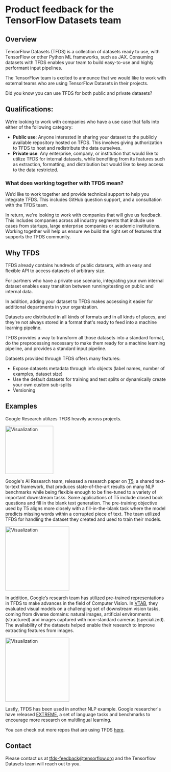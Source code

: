 # Product feedback for the TensorFlow Datasets team

## Overview

TensorFlow Datasets (TFDS) is a collection of datasets ready to use, with
TensorFlow or other Python ML frameworks, such as JAX. Consuming datasets with
TFDS enables your team to build easy-to-use and highly performant input
pipelines.

The TensorFlow team is excited to announce that we would like to work with
external teams who are using TensorFlow Datasets in their projects.

Did you know you can use TFDS for both public and private datasets?

## Qualifications:

We’re looking to work with companies who have a use case that falls into either
of the following category:

*   **Public use**: Anyone interested in sharing your dataset to the publicly
    available repository hosted on TFDS. This involves giving authorization to
    TFDS to host and redistribute the data ourselves.
*   **Private use**: Any enterprise, company, or institution that would like to
    utilize TFDS for internal datasets, while benefiting from its features such
    as extraction, formatting, and distribution but would like to keep access to
    the data restricted.

### What does working together with TFDS mean?

We’d like to work together and provide technical support to help you integrate
TFDS. This includes GitHub question support, and a consultation with the TFDS
team.

In return, we're looking to work with companies that will give us feedback. This
includes companies across all industry segments that include use cases from
startups, large enterprise companies or academic institutions. Working together
will help us ensure we build the right set of features that supports the TFDS
community.

## Why TFDS

TFDS already contains hundreds of public datasets, with an easy and flexible API
to access datasets of arbitrary size.

For partners who have a private use scenario, integrating your own internal
dataset enables easy transition between running/testing on public and internal
data.

In addition, adding your dataset to TFDS makes accessing it easier for
additional departments in your organization.

Datasets are distributed in all kinds of formats and in all kinds of places, and
they're not always stored in a format that's ready to feed into a machine
learning pipeline.

TFDS provides a way to transform all those datasets into a standard format, do
the preprocessing necessary to make them ready for a machine learning pipeline,
and provides a standard input pipeline.

Datasets provided through TFDS offers many features:

*   Expose datasets metadata through info objects (label names, number of
    examples, dataset size)
*   Use the default datasets for training and test splits or dynamically create
    your own custom sub-splits
*   Versioning

## Examples

Google Research utilizes TFDS heavily across projects.

<img src="https://00f74ba44b7098b326b35dcd1b0119277e37f9c022-apidata.googleusercontent.com/download/storage/v1/b/tfds-data/o/website%2Fpartners%2FT5.png?jk=AFshE3VQdygRpsrYnsoIm5eItslOjTwm5So56yLSPnMiM3hkFXMBP6owr05HBMSqfB3m4Dy412liLVwr8XnND9Kiktnzb-xZw7CDkcNGBuC0AFuVuQ4jGhhzhGrUTACU2GZ9ddhrN53rMMfcFFXJvo17Cfd3vS5PzJfBC8WoFQU9m4CzBosD3P7ZJ5LuvC9YCOE4lNL4yWVJXCpcnOgoMRHWgym5_sZEvI0edCeIaZwHYNZaWhJODlHClAh-uctNQa3mTJuIuA7Ac8jM7sf2E9yc_6Y8bUeHn3vH0Y6VAMl_rXRhnATSPHYxhiYps_nXlGBBI44T6TAlkY2ftZQT7RPsbRlZ36b3GPhEg-xMLNfiZfwQohikm1O07KMllx-IwvF52cnapg-89M10XMmBRL81WacPessb6XUnSNx9om34Rd1Me4FFV45D1vVjw-Z2MWprSHB9UqrGgO98UHSBKnxOGBgPCQ8SweuV7c1HN8J5WD-fwmnGhk71DqRk4WknX12UIUb2GYDjF81FXJfaRN8ZOYSNoJqdh8QkIphPZP79CgkWDtS7RXwIcWMw-gsD7PO1WIgd5BMSVeiiOt6aWidN8QW6n0odrUJ4hgrHUzbg43jpN8X-ebeaLEsBVT6Af_g7sJjlufqEmtaSXNQuUTuKqsdS8y3k7ZLUUY554GsCnKbha3RfClfPqEwNME3psWRdUNc1gsHIOgho61Zyvw3BLJnrDIx2C-75qw93GvC4fq7uAbkSdM4bizsj-eOUyq8gEnFfva6gKXVxg3PMb-mxWfbB2gWg3y--j4B5fiY3gh3j5GUd-4HgX34fUQ9x2S0V0olbJNDm4s4qY6lO9Ht0Y2My64boTZPRq9JTCpJh_25-QWPXXH1EwjjnPrRSgSNOymS__8j9psU81wqanQcGwlySJaECleAUcDKknstfcPq1Gt2f6CGl2XoggsGh3RD59-UaFRRO7cpPOk8P&isca=1" alt="Visualization" width="150px">

Google's AI Research team, released a research paper on
[T5](https://ai.googleblog.com/2020/02/exploring-transfer-learning-with-t5.html),
a shared text-to-text framework, that produces state-of-the-art results on many
NLP benchmarks while being flexible enough to be fine-tuned to a variety of
important downstream tasks. Some applications of T5 include closed book
questions and fill in the blank text generation. The pre-training objective used
by T5 aligns more closely with a fill-in-the-blank task where the model predicts
missing words within a corrupted piece of text. The team utilized TFDS for
handling the dataset they created and used to train their models.

<img src="https://00f74ba44bf2b6d09a7470235045591ec901476cb3-apidata.googleusercontent.com/download/storage/v1/b/tfds-data/o/website%2Fpartners%2FVTAB.png?jk=AFshE3X2Y5zKLe0wGTcM_DhyIh7eqL3ThILSwnJNyIrA9-GxiemT8b7fSB_HuL3e24rRqHO-ngy-uEUx3oJ0Vn9I41yqg68oAd4txZchGxomLN3-E-WBF9OZscQ2Ygc_8jalx5HWEmzwpKPl3YpTyhB3Un5VPOb3i9qyYSfEdw0KXRkzzBQRa6RO8iRhI6pcgv_r6yDF164RFSxLdTGyBb4LwwVi4Z2X1OCvGnZ81Ion3d6QUiiyvwV-TVVc5gry-kTPZJ-wH2WxZbS93NEUi1cLZnZpwj669_KWzzwpNBQsvi-iA10tS81QZNEcmj5pfJqoq8Q7E4ocyYAlDpb3jnfSuLlE0mW_yPJr9M5yWWZ5tHdUPRN9dJdSGrkkcMZ79NQvw3PJuxpzPdnrTVql_Az81N4aKXVgZS5YpLojJp812aZlCZuZcybquOJmLOrE-Uy_wXPJFVxgU1dOe2Sr2yweiHeo1mv0aWYDXws3HPhIM4iNUj6tZZkXcvBA6XRCBlOBK4_Sv6jFm8TpQKUHcIHmR2Yn09ai_0YlmSRzmBgBuNns9rjPgj5djkjb8LaW37KE246BBZ7PP9T15x16xHyxc6_P0Ll8VjrgrdUtbXzK6ghiV5D-qM8hHQNRWs1fvugEEl2s-uHgCtBpd2GQpHkjr0ezNrGDXOZUeF9Vp_zm1EjITiRejWblctAJXL8pPD3hfTuzbccxL3SgxxCwgVTHcf8IPalikeSLrcHuNi7Xg31ZlrOW7PV9QYeMHV-Zmdmfpo16M6jbwtqxZYoLoByXalM31HNWJ_95t4pbPcqD3DVQ7XvJMniKEaMjLOjE30SvRNYQ9uAn7Yv6eASF0o0fhLRpTD4r54zJtsq5rUURotDtjCUHMYLbTZS0DWHCPTKwJmFgwy7yd6UN3oK2QtsKI-NvbaePmMyP8X4fUhtcAgX9M1qTkn_Eg-DaLmol1wXw7BPxh3JXXtq1_9FhCLU&isca=1" alt="Visualization" width="200px">

In addition, Google’s research team has utilized pre-trained representations in
TFDS to make advances in the field of Computer Vision. In
[VTAB](https://ai.googleblog.com/2019/11/the-visual-task-adaptation-benchmark.html),
they evaluated visual models on a challenging set of downstream vision tasks,
coming from diverse domains: natural images, artificial environments
(structured) and images captured with non-standard cameras (specialized). The
availability of the datasets helped enable their research to improve extracting
features from images.

<img src="https://00f74ba44bc0a0e48fe3a4518bc56c34c728018bc8-apidata.googleusercontent.com/download/storage/v1/b/tfds-data/o/website%2Fpartners%2FNLP.png?jk=AFshE3WlS99dCOyzdTxRidjahZR6c9_iApu376vUUrrflsR-Y_eqbGckZWUn2h0e9Zxj0U-zS8vioTqNMs19LhrandQGvxRt0EQxDWLGX3sswB7InKBJ6IRXF7arU8A4nEX2Bs9HdGM5w1ly4XCnKCojitzjxk0gIoJwysrMcCfq2EO1rmPdBoBFBy4qgPH3SIRX19-KvxCy2lWh7ELIjPRb8ffCaZKH713btXps0JMT1YfnAc95T99VDCALKlpBvIWQ7gWiVsnWssA0io4D7n8XDzj6PESfVaXQezaXeQ74HhpYLJlwUwAjlRjtnnoPI5cQxiHJa7Wz6LD2Et3a7m5Gyh_CmqFj17N-CbkyT0rcEYRPns2FGhvyXHOZ-XkGpwfNctnLSxH6nTZCBNDZJUubUwsyz4NR5lTXClHUitYcnJrXDX081YlMoR9SxGMapVK8RsSQEv4wmAYM5_oopr6SX3gKnJTabfBqTfgIxSyXGwB4XuS3lPTfebjpVRaQTufYDN4kseK8lEHoKIRhroPQKywP5kpzsQKOE9r53qyTb_GIPratGq1qigImyWiGL2iXu0pRvBN5rexmjTPRYTw8HdsmrZ1zTOLu7W_1hklByHIMblOhMjMb5qVj6HaXL7QSbtetGqei31MLfu4aLMoey27XU9jajh9v02q3MVhED33B3UYIvPaWd12kSWN2-Xq54QG-2QoIFcJhh7GmS7OcjGrAwmalNXdkGZ2b4GlYjkVYSFVBbRJwL9R2rxTHokRr02bD3ri5QRXpnWCnmL8hYKTk4OPOl3CZAkFlcWL6WMSaFWTURFmfv4_ds23MWxnVQxxF2crP5oAvrNhqHkFtBtUk4P6Q3Tz218uZogSqHG9IKgATHRBPHDZTpOB7Fqph8BfXfS2lg9NRcHiEGIkLSP0m-_vswMQbuUUfXAQQTO-jcqQJIqN53Xq7htykb5S6OHCv0YQKCHsikyB6jg&isca=1" alt="Visualization" width="200px">

Lastly, TFDS has been used in another NLP example. Google researcher's have
released
[EXTREME](https://ai.googleblog.com/2020/04/xtreme-massively-multilingual-multi.html),
a set of language tasks and benchmarks to encourage more research on
multilingual learning.

You can check out more repos that are using TFDS
[here](https://github.com/search?p=6&q=org%3Agoogle-research+%22import+tensorflow_datasets%22&type=Code).

## Contact

Please contact us at tfds-feedback@tensorflow.org and the Tensorflow Datasets
team will reach out to you.
